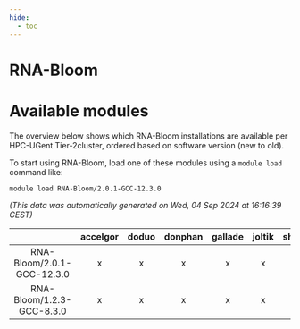 ```yaml
---
hide:
  - toc
---
```


RNA-Bloom
=========

# Available modules


The overview below shows which RNA-Bloom installations are available per HPC-UGent Tier-2cluster, ordered based on software version (new to old).

To start using RNA-Bloom, load one of these modules using a `module load` command like:

```shell
module load RNA-Bloom/2.0.1-GCC-12.3.0
```

*(This data was automatically generated on Wed, 04 Sep 2024 at 16:16:39 CEST)*  

| |accelgor|doduo|donphan|gallade|joltik|shinx|skitty|
| :---: | :---: | :---: | :---: | :---: | :---: | :---: | :---: |
|RNA-Bloom/2.0.1-GCC-12.3.0|x|x|x|x|x|-|x|
|RNA-Bloom/1.2.3-GCC-8.3.0|x|x|x|x|x|-|x|
